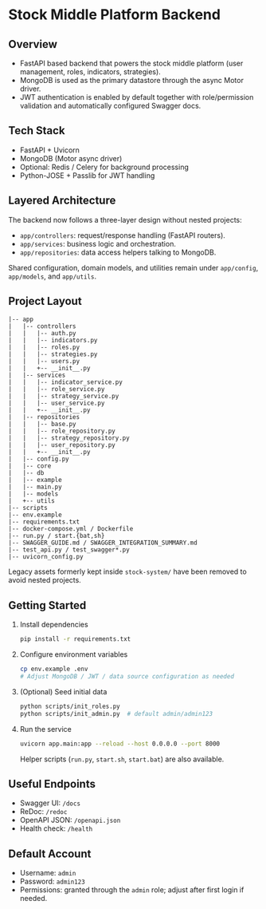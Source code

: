 # Stock Middle Platform Backend

## Overview
- FastAPI based backend that powers the stock middle platform (user management, roles, indicators, strategies).
- MongoDB is used as the primary datastore through the async Motor driver.
- JWT authentication is enabled by default together with role/permission validation and automatically configured Swagger docs.

## Tech Stack
- FastAPI + Uvicorn
- MongoDB (Motor async driver)
- Optional: Redis / Celery for background processing
- Python-JOSE + Passlib for JWT handling

## Layered Architecture
The backend now follows a three-layer design without nested projects:
- `app/controllers`: request/response handling (FastAPI routers).
- `app/services`: business logic and orchestration.
- `app/repositories`: data access helpers talking to MongoDB.

Shared configuration, domain models, and utilities remain under `app/config`, `app/models`, and `app/utils`.

## Project Layout
```
|-- app
|   |-- controllers
|   |   |-- auth.py
|   |   |-- indicators.py
|   |   |-- roles.py
|   |   |-- strategies.py
|   |   |-- users.py
|   |   +-- __init__.py
|   |-- services
|   |   |-- indicator_service.py
|   |   |-- role_service.py
|   |   |-- strategy_service.py
|   |   |-- user_service.py
|   |   +-- __init__.py
|   |-- repositories
|   |   |-- base.py
|   |   |-- role_repository.py
|   |   |-- strategy_repository.py
|   |   |-- user_repository.py
|   |   +-- __init__.py
|   |-- config.py
|   |-- core
|   |-- db
|   |-- example
|   |-- main.py
|   |-- models
|   +-- utils
|-- scripts
|-- env.example
|-- requirements.txt
|-- docker-compose.yml / Dockerfile
|-- run.py / start.{bat,sh}
|-- SWAGGER_GUIDE.md / SWAGGER_INTEGRATION_SUMMARY.md
|-- test_api.py / test_swagger*.py
|-- uvicorn_config.py
```

Legacy assets formerly kept inside `stock-system/` have been removed to avoid nested projects.

## Getting Started
1. Install dependencies
   ```bash
   pip install -r requirements.txt
   ```
2. Configure environment variables
   ```bash
   cp env.example .env
   # Adjust MongoDB / JWT / data source configuration as needed
   ```
3. (Optional) Seed initial data
   ```bash
   python scripts/init_roles.py
   python scripts/init_admin.py  # default admin/admin123
   ```
4. Run the service
   ```bash
   uvicorn app.main:app --reload --host 0.0.0.0 --port 8000
   ```
   Helper scripts (`run.py`, `start.sh`, `start.bat`) are also available.

## Useful Endpoints
- Swagger UI: `/docs`
- ReDoc: `/redoc`
- OpenAPI JSON: `/openapi.json`
- Health check: `/health`

## Default Account
- Username: `admin`
- Password: `admin123`
- Permissions: granted through the `admin` role; adjust after first login if needed.
